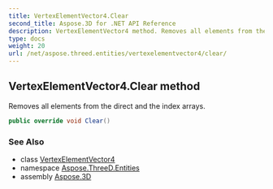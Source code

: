 ```yaml
---
title: VertexElementVector4.Clear
second_title: Aspose.3D for .NET API Reference
description: VertexElementVector4 method. Removes all elements from the direct and the index arrays
type: docs
weight: 20
url: /net/aspose.threed.entities/vertexelementvector4/clear/
---
```

## VertexElementVector4.Clear method

Removes all elements from the direct and the index arrays.

```csharp
public override void Clear()
```

### See Also

* class [VertexElementVector4](../)
* namespace [Aspose.ThreeD.Entities](../../vertexelementvector4/)
* assembly [Aspose.3D](../../../)


